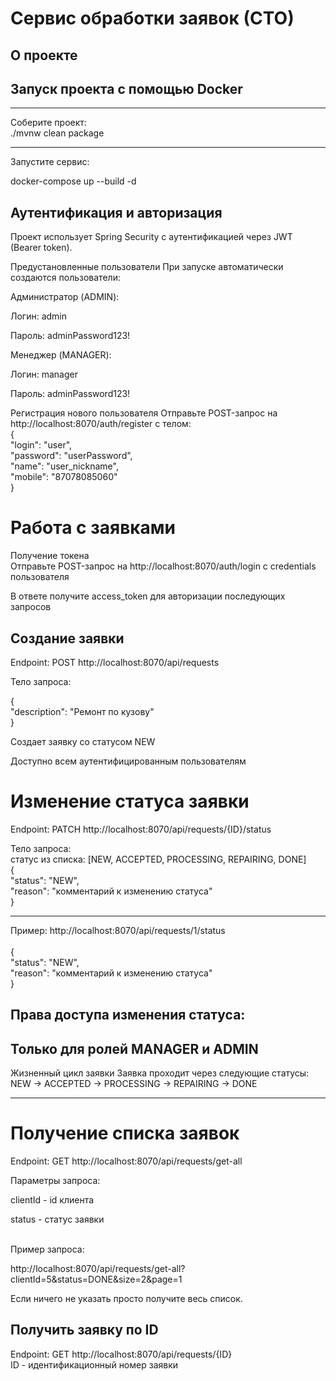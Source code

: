 # Сервис обработки заявок (СТО)
О проекте
-

## Запуск проекта с помощью Docker

---------------------------------

Соберите проект:<br />
./mvnw clean package

-----------------------------

Запустите сервис:

docker-compose up --build -d


## Аутентификация и авторизация

Проект использует Spring Security с аутентификацией через JWT (Bearer token).

Предустановленные пользователи
При запуске автоматически создаются пользователи:

Администратор (ADMIN):

Логин: admin

Пароль: adminPassword123!

Менеджер (MANAGER):

Логин: manager

Пароль: adminPassword123!

Регистрация нового пользователя
Отправьте POST-запрос на http://localhost:8070/auth/register с телом:
<br />
{<br />
    "login": "user",<br />
    "password": "userPassword",<br />
    "name": "user_nickname",<br />
    "mobile": "87078085060"<br />
}<br />


# Работа с заявками

Получение токена<br />
Отправьте POST-запрос на http://localhost:8070/auth/login с credentials пользователя

В ответе получите access_token для авторизации последующих запросов

## Создание заявки
Endpoint: POST http://localhost:8070/api/requests<br />

Тело запроса:<br />

{<br />
    "description": "Ремонт по кузову"<br />
}<br />


Создает заявку со статусом NEW

Доступно всем аутентифицированным пользователям

# Изменение статуса заявки

Endpoint: PATCH http://localhost:8070/api/requests/{ID}/status

Тело запроса:<br />
статус из списка: [NEW, ACCEPTED, PROCESSING, REPAIRING, DONE]
<br />
{<br />
    "status": "NEW",<br />
    "reason": "комментарий к изменению статуса"<br />
}<br />


---------------------------------------------

Пример:
http://localhost:8070/api/requests/1/status<br />
<br />
{<br />
    "status": "NEW",<br />
    "reason": "комментарий к изменению статуса"<br />
}

## Права доступа изменения статуса:
## Только для ролей MANAGER и ADMIN

Жизненный цикл заявки
Заявка проходит через следующие статусы:
NEW → ACCEPTED → PROCESSING → REPAIRING → DONE

----------------

# Получение списка заявок

Endpoint: GET http://localhost:8070/api/requests/get-all <br />

Параметры запроса:  <br />

clientId - id клиента <br />
 
status - статус заявки

 <br />
 Пример запроса:  <br />

http://localhost:8070/api/requests/get-all?clientId=5&status=DONE&size=2&page=1

Если ничего не указать просто получите весь список.
 
## Получить заявку по ID <br />

Endpoint: GET http://localhost:8070/api/requests/{ID} <br />
ID - идентификационный номер заявки
